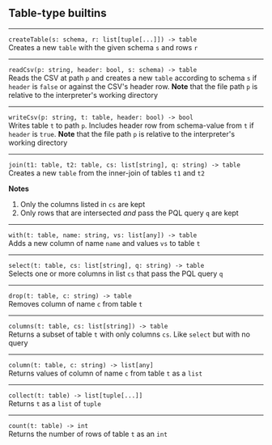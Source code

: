 ## Table-type builtins

---

```createTable(s: schema, r: list[tuple[...]]) -> table```<br>
Creates a new ```table``` with the given schema ```s``` and rows ```r```

---

```readCsv(p: string, header: bool, s: schema) -> table```<br>
Reads the CSV at path ```p``` and creates a new ```table``` according to schema ```s```
if ```header``` is ```false``` or against the CSV's header row. **Note** that the file
path ```p``` is relative to the interpreter's working directory

---

```writeCsv(p: string, t: table, header: bool) -> bool```<br>
Writes table ```t``` to path ```p```. Includes header row from schema-value from ```t```
if ```header``` is ```true```. **Note** that the file path ```p``` is relative 
to the interpreter's working directory

---

```join(t1: table, t2: table, cs: list[string], q: string) -> table```<br>
Creates a new ```table``` from the inner-join of tables ```t1``` and ```t2```

**Notes**
1. Only the columns listed in ```cs``` are kept
2. Only rows that are intersected _and_ pass the PQL query ```q``` are kept

---

```with(t: table, name: string, vs: list[any]) -> table```<br>
Adds a new column of name ```name``` and values ```vs``` to table ```t```

---

```select(t: table, cs: list[string], q: string) -> table```<br>
Selects one or more columns in list ```cs``` that pass the PQL query ```q```

---

```drop(t: table, c: string) -> table```<br>
Removes column of name ```c``` from table ```t```

---

```columns(t: table, cs: list[string]) -> table```<br>
Returns a subset of table ```t``` with only columns ```cs```. 
Like ```select``` but with no query

---

```column(t: table, c: string) -> list[any]```<br>
Returns values of column of name ```c``` from table ```t``` as a ```list```

---

```collect(t: table) -> list[tuple[...]]```<br>
Returns ```t``` as a ```list``` of ```tuple```

---

```count(t: table) -> int```<br>
Returns the number of rows of table ```t``` as an ```int```